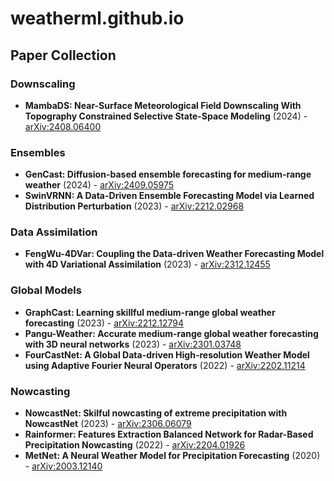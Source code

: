 # weatherml.github.io<!-- PAPERS_START -->

## Paper Collection

### Downscaling

- **MambaDS: Near-Surface Meteorological Field Downscaling With Topography Constrained Selective State-Space Modeling** (2024) - [arXiv:2408.06400](https://arxiv.org/abs/2408.06400)

### Ensembles

- **GenCast: Diffusion-based ensemble forecasting for medium-range weather** (2024) - [arXiv:2409.05975](https://arxiv.org/abs/2409.05975)
- **SwinVRNN: A Data-Driven Ensemble Forecasting Model via Learned Distribution Perturbation** (2023) - [arXiv:2212.02968](https://arxiv.org/abs/2212.02968)

### Data Assimilation

- **FengWu-4DVar: Coupling the Data-driven Weather Forecasting Model with 4D Variational Assimilation** (2023) - [arXiv:2312.12455](https://arxiv.org/abs/2312.12455)

### Global Models

- **GraphCast: Learning skillful medium-range global weather forecasting** (2023) - [arXiv:2212.12794](https://arxiv.org/abs/2212.12794)
- **Pangu-Weather: Accurate medium-range global weather forecasting with 3D neural networks** (2023) - [arXiv:2301.03748](https://arxiv.org/abs/2301.03748)
- **FourCastNet: A Global Data-driven High-resolution Weather Model using Adaptive Fourier Neural Operators** (2022) - [arXiv:2202.11214](https://arxiv.org/abs/2202.11214)

### Nowcasting

- **NowcastNet: Skilful nowcasting of extreme precipitation with NowcastNet** (2023) - [arXiv:2306.06079](https://arxiv.org/abs/2306.06079)
- **Rainformer: Features Extraction Balanced Network for Radar-Based Precipitation Nowcasting** (2022) - [arXiv:2204.01926](https://arxiv.org/abs/2204.01926)
- **MetNet: A Neural Weather Model for Precipitation Forecasting** (2020) - [arXiv:2003.12140](https://arxiv.org/abs/2003.12140)
